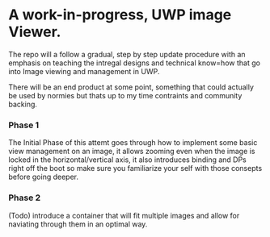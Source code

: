 # A work-in-progress, UWP image Viewer.

The repo will a follow a gradual, step by step update procedure with an emphasis on teaching the intregal designs and technical know=how 
that go into Image viewing and management in UWP.

There will be an end product at some point, something that could actually be used by normies but thats up to my time contraints
and community backing.



### Phase 1

The Initial Phase of this attemt goes through how to implement some basic view management on an image, it allows zooming even when the image is locked in the horizontal/vertical axis, it also introduces binding and DPs right off the boot so make sure you familiarize your self with those consepts before going deeper.


### Phase 2

(Todo) introduce a container that will fit multiple images and allow for naviating through them in an optimal way.

